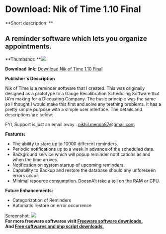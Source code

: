 # Download: Nik of Time 1.10 Final

**Short description: **

## A reminder software which lets you organize appointments.

  
**Thumbshot: **![](http://www.freewarefiles.com/screenshot/nikoftime_md.jpg)   
  
**Download link:** [Download Nik of Time 1.10 Final](http://freesoftwares.boysofts.com/Nik-Of-Time-Final_program_42566.html)  
  

**Publisher's Description**  
  

Nik of Time is a reminder software that I created. This was originally
designed as a prototype to a Gauge Recalibration Scheduling Software that IA'm
making for a Diecasting Company. The basic principle was the same so I thought
I would make this first and solve any teething problems. It has a pretty
simple purpose with a simple user interface. The details and descriptions are
below:

FYI, Support is just an email away : nikhil.menon87@gmail.com

**Features:**

  * The ability to store up to 10000 different reminders. 
  * Periodic notifications up to a week in advance of the scheduled date. 
  * Background service which will popup reminder notifications as and when the time arrives. 
  * Notification on system startup of upcoming reminders. 
  * Capability to Backup and restore the database should any unforeseen errors occur. 
  * Minimal resource consumption. DoesnA't take a toll on the RAM or CPU. 

**Future Enhancements:**

  * Categorization of Reminders 
  * Automatic restore on error occurrence 

  
  
Screenshot: ![](http://www.freewarefiles.com/screenshot/nikoftime.jpg)  
**For more freeware softwares visit [Freeware software downloads.](http://freesoftwares.boysofts.com/)**   
**And [Free softwares and php script downloads.](http://www.boysofts.com/)**

